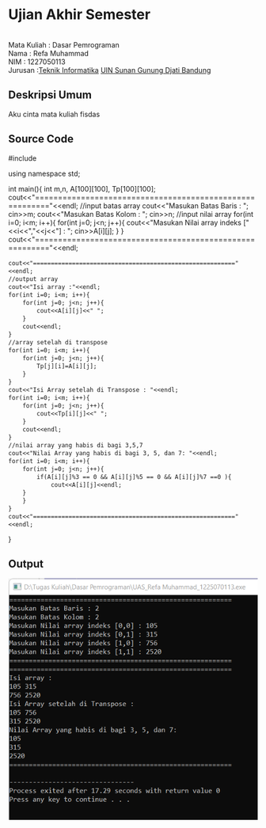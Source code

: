 # Ujian Akhir Semester 
<br>Mata Kuliah 	: Dasar Pemrograman
<br> Nama		: Refa Muhammad
<br>NIM		:	1227050113
<br>Jurusan		:[Teknik Informatika](http://if.uinsgd.ac.id/) [UIN Sunan Gunung Djati Bandung](https://uinsgd.ac.id/) 

## Deskripsi Umum
Aku cinta mata kuliah fisdas 

## Source Code
#include <iostream>

using namespace std;

int main(){
	int m,n, A[100][100], Tp[100][100];
	cout<<"========================================================="<<endl;
	//input batas array
	cout<<"Masukan Batas Baris : ";
	cin>>m;
	cout<<"Masukan Batas Kolom : ";
	cin>>n;
	//input nilai array
	for(int i=0; i<m; i++){
		for(int j=0; j<n; j++){
			cout<<"Masukan Nilai array indeks ["<<i<<","<<j<<"] : ";
			cin>>A[i][j];
		}
	}
	cout<<"========================================================="<<endl;
	
	
	cout<<"========================================================="<<endl;
	//output array
	cout<<"Isi array :"<<endl;
	for(int i=0; i<m; i++){
		for(int j=0; j<n; j++){
			cout<<A[i][j]<<" ";
		}
		cout<<endl;
	}
	//array setelah di transpose
	for(int i=0; i<m; i++){
		for(int j=0; j<n; j++){
			Tp[j][i]=A[i][j];
		}
	}
	cout<<"Isi Array setelah di Transpose : "<<endl;
	for(int i=0; i<m; i++){
		for(int j=0; j<n; j++){
			cout<<Tp[i][j]<<" ";
		}
		cout<<endl;
	}
	//nilai array yang habis di bagi 3,5,7
	cout<<"Nilai Array yang habis di bagi 3, 5, dan 7: "<<endl;
	for(int i=0; i<m; i++){
		for(int j=0; j<n; j++){
			if(A[i][j]%3 == 0 && A[i][j]%5 == 0 && A[i][j]%7 ==0 ){
				cout<<A[i][j]<<endl;
		}
		}
	}
	cout<<"========================================================="<<endl;
}
	
## Output
<img src="Output1.png"/>
